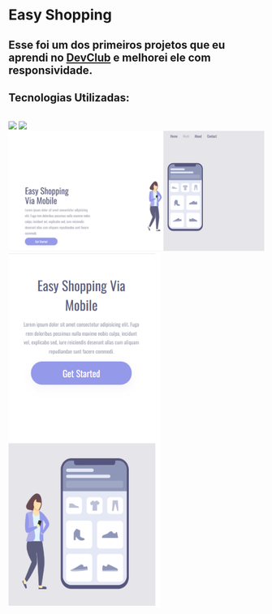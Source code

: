 <h1>Easy Shopping</h1>
<h2>Esse foi um dos primeiros projetos que eu aprendi no <a href="https://rodolfomori.com.br/devclub/">DevClub</a> e melhorei ele com responsividade.</h2>

<h2>Tecnologias Utilizadas:</h2>
<br>
  <img src="https://img.shields.io/badge/HTML5-E34F26?style=for-the-badge&logo=html5&logoColor=white">
  <img src="https://img.shields.io/badge/CSS3-1572B6?style=for-the-badge&logo=css3&logoColor=white">

<img src="https://github.com/matheusdiass1/Projeto-Shopping-Mobile-Devclub/blob/main/img/frente-shopping.png?raw=true">
<br>
<img src="https://github.com/matheusdiass1/Projeto-Shopping-Mobile-Devclub/blob/main/img/mobile-shopping.png?raw=true" width="300px">
